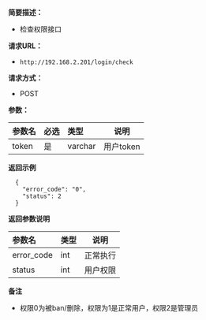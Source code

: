 
    
**简要描述：** 

- 检查权限接口

**请求URL：** 
- ` http://192.168.2.201/login/check `
  
**请求方式：**
- POST 

**参数：** 

|参数名|必选|类型|说明|
|:----    |:---|:----- |-----   |
|token|是|varchar|用户token

 **返回示例**

``` 
  {
    "error_code": "0",
    "status": 2
  }
```

 **返回参数说明** 

|参数名|类型|说明|
|:-----  |:-----|-----                           |
|error_code |int   |正常执行  |
|status|int|用户权限|

 **备注** 

- 权限0为被ban/删除，权限为1是正常用户，权限2是管理员

